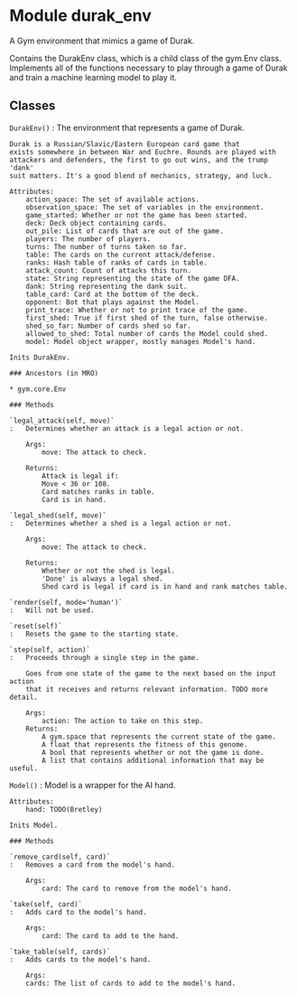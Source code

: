 Module durak_env
================
A Gym environment that mimics a game of Durak.

Contains the DurakEnv class, which is a child class of the gym.Env class.
Implements all of the functions necessary to play through a game of Durak and
train a machine learning model to play it.

Classes
-------

`DurakEnv()`
:   The environment that represents a game of Durak.
    
    Durak is a Russian/Slavic/Eastern European card game that
    exists somewhere in between War and Euchre. Rounds are played with
    attackers and defenders, the first to go out wins, and the trump 'dank'
    suit matters. It's a good blend of mechanics, strategy, and luck.
    
    Attributes:
        action_space: The set of available actions.
        observation_space: The set of variables in the environment.
        game_started: Whether or not the game has been started.
        deck: Deck object containing cards.
        out_pile: List of cards that are out of the game.
        players: The number of players.
        turns: The number of turns taken so far.
        table: The cards on the current attack/defense.
        ranks: Hash table of ranks of cards in table.
        attack_count: Count of attacks this turn.
        state: String representing the state of the game DFA.
        dank: String representing the dank suit.
        table_card: Card at the bottom of the deck.
        opponent: Bot that plays against the Model.
        print_trace: Whether or not to print trace of the game.
        first_shed: True if first shed of the turn, false otherwise.
        shed_so_far: Number of cards shed so far.
        allowed_to_shed: Total number of cards the Model could shed.
        model: Model object wrapper, mostly manages Model's hand.
    
    Inits DurakEnv.

    ### Ancestors (in MRO)

    * gym.core.Env

    ### Methods

    `legal_attack(self, move)`
    :   Determines whether an attack is a legal action or not.
        
        Args:
            move: The attack to check.
        
        Returns:
            Attack is legal if:
            Move < 36 or 108.
            Card matches ranks in table.
            Card is in hand.

    `legal_shed(self, move)`
    :   Determines whether a shed is a legal action or not.
        
        Args:
            move: The attack to check.
        
        Returns:
            Whether or not the shed is legal.
            'Done' is always a legal shed.
            Shed card is legal if card is in hand and rank matches table.

    `render(self, mode='human')`
    :   Will not be used.

    `reset(self)`
    :   Resets the game to the starting state.

    `step(self, action)`
    :   Proceeds through a single step in the game.
        
        Goes from one state of the game to the next based on the input action
        that it receives and returns relevant information. TODO more detail.
        
        Args:
            action: The action to take on this step.
        Returns:
            A gym.space that represents the current state of the game.
            A float that represents the fitness of this genome.
            A bool that represents whether or not the game is done.
            A list that contains additional information that may be useful.

`Model()`
:   Model is a wrapper for the AI hand.
    
    Attributes:
        hand: TODO(Bretley)
    
    Inits Model.

    ### Methods

    `remove_card(self, card)`
    :   Removes a card from the model's hand.
        
        Args:
            card: The card to remove from the model's hand.

    `take(self, card)`
    :   Adds card to the model's hand.
        
        Args:
            card: The card to add to the hand.

    `take_table(self, cards)`
    :   Adds cards to the model's hand.
        
        Args:
        cards: The list of cards to add to the model's hand.